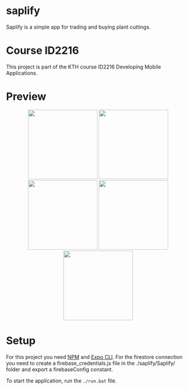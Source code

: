 # saplify
Saplify is a simple app for trading and buying plant cuttings.

# Course ID2216
This project is part of the KTH course ID2216 Developing Mobile Applications.

# Preview
<div align="center">
<img src="https://user-images.githubusercontent.com/28623935/153770460-153c6329-c5e4-41b2-b504-40ee09e2624f.jpg" width="190" >
<img src="https://user-images.githubusercontent.com/28623935/153770469-11147dfc-9d0e-4adc-abb4-a53a101b8dae.jpg" width="190" >
<img src="https://user-images.githubusercontent.com/28623935/153770464-7dcf500c-3d69-44b4-b530-14bfaf697192.jpg" width="190" >
<img src="https://user-images.githubusercontent.com/28623935/153770467-4850e06e-1af1-4fff-a2b5-238d1989e84e.jpg" width="190" >
<img src="https://user-images.githubusercontent.com/28623935/153770473-4362114e-f04f-4298-8e6b-229a85d7bf49.jpg" width="190" >
</div>

# Setup
For this project you need [NPM](https://www.npmjs.com/) and [Expo CLI](https://docs.expo.dev/get-started/installation/). 
For the firestore connection you need to create a firebase_credentials.js file in the ./saplify/Saplify/ folder and export a firebaseConfig constant. 

To start the application, run the `./run.bat` file. 

